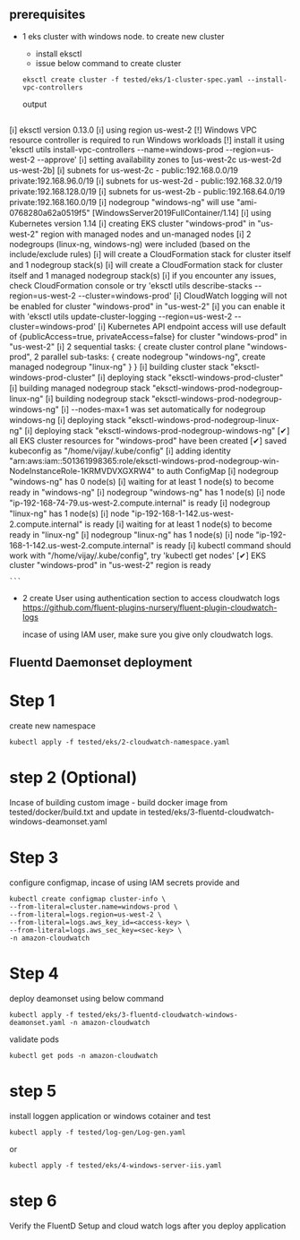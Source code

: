 
## prerequisites

- 1  eks cluster with windows node.
    to create new cluster
    - install eksctl 
    - issue below command to create cluster
    
    ```
    eksctl create cluster -f tested/eks/1-cluster-spec.yaml --install-vpc-controllers
    ```

    output

    ```
[ℹ]  eksctl version 0.13.0
[ℹ]  using region us-west-2
[!]  Windows VPC resource controller is required to run Windows workloads
[!]  install it using 'eksctl utils install-vpc-controllers --name=windows-prod --region=us-west-2 --approve'
[ℹ]  setting availability zones to [us-west-2c us-west-2d us-west-2b]
[ℹ]  subnets for us-west-2c - public:192.168.0.0/19 private:192.168.96.0/19
[ℹ]  subnets for us-west-2d - public:192.168.32.0/19 private:192.168.128.0/19
[ℹ]  subnets for us-west-2b - public:192.168.64.0/19 private:192.168.160.0/19
[ℹ]  nodegroup "windows-ng" will use "ami-0768280a62a0519f5" [WindowsServer2019FullContainer/1.14]
[ℹ]  using Kubernetes version 1.14
[ℹ]  creating EKS cluster "windows-prod" in "us-west-2" region with managed nodes and un-managed nodes
[ℹ]  2 nodegroups (linux-ng, windows-ng) were included (based on the include/exclude rules)
[ℹ]  will create a CloudFormation stack for cluster itself and 1 nodegroup stack(s)
[ℹ]  will create a CloudFormation stack for cluster itself and 1 managed nodegroup stack(s)
[ℹ]  if you encounter any issues, check CloudFormation console or try 'eksctl utils describe-stacks --region=us-west-2 --cluster=windows-prod'
[ℹ]  CloudWatch logging will not be enabled for cluster "windows-prod" in "us-west-2"
[ℹ]  you can enable it with 'eksctl utils update-cluster-logging --region=us-west-2 --cluster=windows-prod'
[ℹ]  Kubernetes API endpoint access will use default of {publicAccess=true, privateAccess=false} for cluster "windows-prod" in "us-west-2"
[ℹ]  2 sequential tasks: { create cluster control plane "windows-prod", 2 parallel sub-tasks: { create nodegroup "windows-ng", create managed nodegroup "linux-ng" } }
[ℹ]  building cluster stack "eksctl-windows-prod-cluster"
[ℹ]  deploying stack "eksctl-windows-prod-cluster"
[ℹ]  building managed nodegroup stack "eksctl-windows-prod-nodegroup-linux-ng"
[ℹ]  building nodegroup stack "eksctl-windows-prod-nodegroup-windows-ng"
[ℹ]  --nodes-max=1 was set automatically for nodegroup windows-ng
[ℹ]  deploying stack "eksctl-windows-prod-nodegroup-linux-ng"
[ℹ]  deploying stack "eksctl-windows-prod-nodegroup-windows-ng"
[✔]  all EKS cluster resources for "windows-prod" have been created
[✔]  saved kubeconfig as "/home/vijay/.kube/config"
[ℹ]  adding identity "arn:aws:iam::501361998365:role/eksctl-windows-prod-nodegroup-win-NodeInstanceRole-1KRMVDVXGXRW4" to auth ConfigMap
[ℹ]  nodegroup "windows-ng" has 0 node(s)
[ℹ]  waiting for at least 1 node(s) to become ready in "windows-ng"
[ℹ]  nodegroup "windows-ng" has 1 node(s)
[ℹ]  node "ip-192-168-74-79.us-west-2.compute.internal" is ready
[ℹ]  nodegroup "linux-ng" has 1 node(s)
[ℹ]  node "ip-192-168-1-142.us-west-2.compute.internal" is ready
[ℹ]  waiting for at least 1 node(s) to become ready in "linux-ng"
[ℹ]  nodegroup "linux-ng" has 1 node(s)
[ℹ]  node "ip-192-168-1-142.us-west-2.compute.internal" is ready
[ℹ]  kubectl command should work with "/home/vijay/.kube/config", try 'kubectl get nodes'
[✔]  EKS cluster "windows-prod" in "us-west-2" region is ready

    ```

- 2 create User using authentication section to access cloudwatch logs
    https://github.com/fluent-plugins-nursery/fluent-plugin-cloudwatch-logs

    incase of using IAM user, make sure you give only cloudwatch logs.


## Fluentd Daemonset deployment

# Step 1

create new namespace 
```
kubectl apply -f tested/eks/2-cloudwatch-namespace.yaml
```

# step 2  (Optional)

 Incase of building custom image
    - build docker image from tested/docker/build.txt and update in tested/eks/3-fluentd-cloudwatch-windows-deamonset.yaml

# Step 3 

configure configmap, incase of using IAM secrets provide <access-key> and <sec-key>  

```
kubectl create configmap cluster-info \
--from-literal=cluster.name=windows-prod \
--from-literal=logs.region=us-west-2 \
--from-literal=logs.aws_key_id=<access-key> \
--from-literal=logs.aws_sec_key=<sec-key> \
-n amazon-cloudwatch
```

# Step 4 

deploy deamonset using below command

```
kubectl apply -f tested/eks/3-fluentd-cloudwatch-windows-deamonset.yaml -n amazon-cloudwatch
```

validate pods
```
kubectl get pods -n amazon-cloudwatch
```

# step 5 

install loggen application or windows cotainer and test

```
kubectl apply -f tested/log-gen/Log-gen.yaml
```
or
```
kubectl apply -f tested/eks/4-windows-server-iis.yaml
```

# step 6 
Verify the FluentD Setup and cloud watch logs after you deploy application 